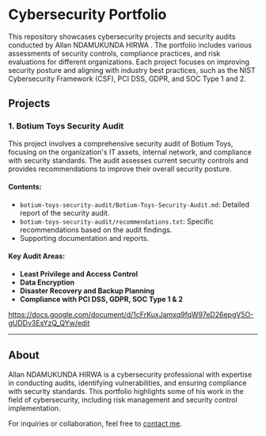 # Cybersecurity Portfolio
This repository showcases cybersecurity projects and security audits conducted by Allan NDAMUKUNDA HIRWA . The portfolio includes various assessments of security controls, compliance practices, and risk evaluations for different organizations. Each project focuses on improving security posture and aligning with industry best practices, such as the NIST Cybersecurity Framework (CSF), PCI DSS, GDPR, and SOC Type 1 and 2.

## Projects

### 1. Botium Toys Security Audit
This project involves a comprehensive security audit of Botium Toys, focusing on the organization's IT assets, internal network, and compliance with security standards. The audit assesses current security controls and provides recommendations to improve their overall security posture.

#### Contents:
- `botium-toys-security-audit/Botium-Toys-Security-Audit.md`: Detailed report of the security audit.
- `botium-toys-security-audit/recommendations.txt`: Specific recommendations based on the audit findings.
- Supporting documentation and reports.

#### Key Audit Areas:
- **Least Privilege and Access Control**
- **Data Encryption**
- **Disaster Recovery and Backup Planning**
- **Compliance with PCI DSS, GDPR, SOC Type 1 & 2**
  
https://docs.google.com/document/d/1cFrKuxJamxq9fqW97eD26epgV5O-gUDDv3EsYzQ_QYw/edit

---

## About
Allan NDAMUKUNDA HIRWA is a cybersecurity professional with expertise in conducting audits, identifying vulnerabilities, and ensuring compliance with security standards. This portfolio highlights some of his work in the field of cybersecurity, including risk management and security control implementation.

For inquiries or collaboration, feel free to [contact me](your_email@example.com).
